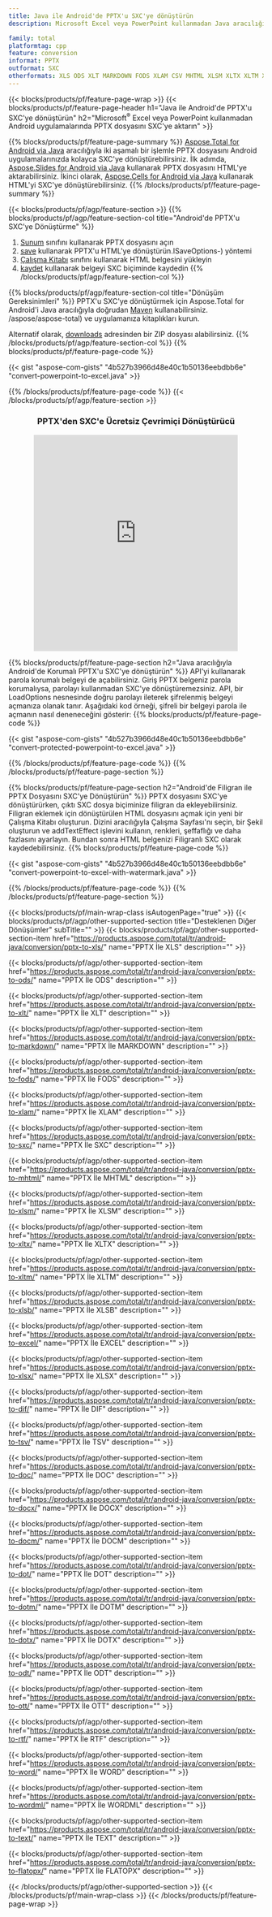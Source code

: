 ```yaml
---
title: Java ile Android'de PPTX'u SXC'ye dönüştürün
description: Microsoft Excel veya PowerPoint kullanmadan Java aracılığıyla PPTX'u Android'de SXC'ye dönüştürün

family: total
platformtag: cpp
feature: conversion
informat: PPTX
outformat: SXC
otherformats: XLS ODS XLT MARKDOWN FODS XLAM CSV MHTML XLSM XLTX XLTM XLSB EXCEL XLSX DIF TSV DOC DOCX DOCM DOT DOTM DOTX ODT OTT RTF WORD WORDML TEXT FLATOPX
---
```

{{< blocks/products/pf/feature-page-wrap >}}
{{< blocks/products/pf/feature-page-header h1="Java ile Android'de PPTX'u SXC'ye dönüştürün" h2="Microsoft<sup>&reg;</sup> Excel veya PowerPoint kullanmadan Android uygulamalarında PPTX dosyasını SXC'ye aktarın" >}}

{{% blocks/products/pf/feature-page-summary %}}
[Aspose.Total for Android via Java](https://products.aspose.com/total/android-java/) aracılığıyla iki aşamalı bir işlemle PPTX dosyasını Android uygulamalarınızda kolayca SXC'ye dönüştürebilirsiniz. İlk adımda, [Aspose.Slides for Android via Java](https://products.aspose.com/slides/android-java/) kullanarak PPTX dosyasını HTML'ye aktarabilirsiniz. İkinci olarak, [Aspose.Cells for Android via Java](https://products.aspose.com/cells/android-java/) kullanarak HTML'yi SXC'ye dönüştürebilirsiniz. 
{{% /blocks/products/pf/feature-page-summary  %}}

{{< blocks/products/pf/agp/feature-section >}}
{{% blocks/products/pf/agp/feature-section-col title="Android'de PPTX'u SXC'ye Dönüştürme" %}}
1. [Sunum](https://reference.aspose.com/slides/java/com.aspose.slides/Presentation) sınıfını kullanarak PPTX dosyasını açın
2. [save](https://reference.aspose.com/slides/java/com.aspose.slides/Presentation#save-java.lang.String-int-com.aspose.slides) kullanarak PPTX'u HTML'ye dönüştürün.ISaveOptions-) yöntemi
3. [Çalışma Kitabı](https://reference.aspose.com/cells/java/com.aspose.cells/Workbook) sınıfını kullanarak HTML belgesini yükleyin
4. [kaydet](https://reference.aspose.com/cells/java/com.aspose.cells/) kullanarak belgeyi SXC biçiminde kaydedin
{{% /blocks/products/pf/agp/feature-section-col %}}

{{% blocks/products/pf/agp/feature-section-col title="Dönüşüm Gereksinimleri" %}}
PPTX'u SXC'ye dönüştürmek için Aspose.Total for Android'i Java aracılığıyla doğrudan [Maven](https://repository.aspose.com/webapp/#/artifacts/browse/tree/General/repo/com) kullanabilirsiniz. /aspose/aspose-total) ve uygulamanıza kitaplıkları kurun.

Alternatif olarak, [downloads](https://releases.aspose.com/total/androidjava) adresinden bir ZIP dosyası alabilirsiniz.
{{% /blocks/products/pf/agp/feature-section-col %}}
{{% blocks/products/pf/feature-page-code %}}

{{< gist "aspose-com-gists" "4b527b3966d48e40c1b50136eebdbb6e" "convert-powerpoint-to-excel.java" >}}



{{% /blocks/products/pf/feature-page-code %}}
{{< /blocks/products/pf/agp/feature-section >}}
<div class="container-fluid agp-content bg-white aboutfile box-1 vh100 section nopbtm">
<div class=container>
<div class=row>
<div class="demobox tc col-md-12 padding-0" align="center">

<h3>PPTX'den SXC'e Ücretsiz Çevrimiçi Dönüştürücü</h3>

<iframe style="border: none; height: 426px;" scrolling="no" src="https://total-conversion-app-65z5r2lp.qa.k8s.dynabic.com/?to=sxc&from=pptx" id="child-iframe" width="80%"></iframe>

</div></div>
</div></div>

{{% blocks/products/pf/feature-page-section  h2="Java aracılığıyla Android'de Korumalı PPTX'u SXC'ye dönüştürün" %}}
API'yi kullanarak parola korumalı belgeyi de açabilirsiniz. Giriş PPTX belgeniz parola korumalıysa, parolayı kullanmadan SXC'ye dönüştüremezsiniz. API, bir LoadOptions nesnesinde doğru parolayı ileterek şifrelenmiş belgeyi açmanıza olanak tanır. Aşağıdaki kod örneği, şifreli bir belgeyi parola ile açmanın nasıl deneneceğini gösterir:
{{% blocks/products/pf/feature-page-code %}}

{{< gist "aspose-com-gists" "4b527b3966d48e40c1b50136eebdbb6e" "convert-protected-powerpoint-to-excel.java" >}}

{{% /blocks/products/pf/feature-page-code  %}}
{{% /blocks/products/pf/feature-page-section %}}

{{% blocks/products/pf/feature-page-section  h2="Android'de Filigran ile PPTX Dosyasını SXC'ye Dönüştürün" %}}
PPTX dosyasını SXC'ye dönüştürürken, çıktı SXC dosya biçiminize filigran da ekleyebilirsiniz. Filigran eklemek için dönüştürülen HTML dosyasını açmak için yeni bir Çalışma Kitabı oluşturun. Dizini aracılığıyla Çalışma Sayfası'nı seçin, bir Şekil oluşturun ve addTextEffect işlevini kullanın, renkleri, şeffaflığı ve daha fazlasını ayarlayın. Bundan sonra HTML belgenizi Filigranlı SXC olarak kaydedebilirsiniz.
{{% blocks/products/pf/feature-page-code %}}

{{< gist "aspose-com-gists" "4b527b3966d48e40c1b50136eebdbb6e" "convert-powerpoint-to-excel-with-watermark.java" >}}

{{% /blocks/products/pf/feature-page-code  %}}
{{% /blocks/products/pf/feature-page-section %}}

{{< blocks/products/pf/main-wrap-class isAutogenPage="true" >}}
{{< blocks/products/pf/agp/other-supported-section title="Desteklenen Diğer Dönüşümler" subTitle="" >}}
{{< blocks/products/pf/agp/other-supported-section-item href="https://products.aspose.com/total/tr/android-java/conversion/pptx-to-xls/" name="PPTX İle XLS" description="" >}}

{{< blocks/products/pf/agp/other-supported-section-item href="https://products.aspose.com/total/tr/android-java/conversion/pptx-to-ods/" name="PPTX İle ODS" description="" >}}

{{< blocks/products/pf/agp/other-supported-section-item href="https://products.aspose.com/total/tr/android-java/conversion/pptx-to-xlt/" name="PPTX İle XLT" description="" >}}

{{< blocks/products/pf/agp/other-supported-section-item href="https://products.aspose.com/total/tr/android-java/conversion/pptx-to-markdown/" name="PPTX İle MARKDOWN" description="" >}}

{{< blocks/products/pf/agp/other-supported-section-item href="https://products.aspose.com/total/tr/android-java/conversion/pptx-to-fods/" name="PPTX İle FODS" description="" >}}

{{< blocks/products/pf/agp/other-supported-section-item href="https://products.aspose.com/total/tr/android-java/conversion/pptx-to-xlam/" name="PPTX İle XLAM" description="" >}}

{{< blocks/products/pf/agp/other-supported-section-item href="https://products.aspose.com/total/tr/android-java/conversion/pptx-to-sxc/" name="PPTX İle SXC" description="" >}}

{{< blocks/products/pf/agp/other-supported-section-item href="https://products.aspose.com/total/tr/android-java/conversion/pptx-to-mhtml/" name="PPTX İle MHTML" description="" >}}

{{< blocks/products/pf/agp/other-supported-section-item href="https://products.aspose.com/total/tr/android-java/conversion/pptx-to-xlsm/" name="PPTX İle XLSM" description="" >}}

{{< blocks/products/pf/agp/other-supported-section-item href="https://products.aspose.com/total/tr/android-java/conversion/pptx-to-xltx/" name="PPTX İle XLTX" description="" >}}

{{< blocks/products/pf/agp/other-supported-section-item href="https://products.aspose.com/total/tr/android-java/conversion/pptx-to-xltm/" name="PPTX İle XLTM" description="" >}}

{{< blocks/products/pf/agp/other-supported-section-item href="https://products.aspose.com/total/tr/android-java/conversion/pptx-to-xlsb/" name="PPTX İle XLSB" description="" >}}

{{< blocks/products/pf/agp/other-supported-section-item href="https://products.aspose.com/total/tr/android-java/conversion/pptx-to-excel/" name="PPTX İle EXCEL" description="" >}}

{{< blocks/products/pf/agp/other-supported-section-item href="https://products.aspose.com/total/tr/android-java/conversion/pptx-to-xlsx/" name="PPTX İle XLSX" description="" >}}

{{< blocks/products/pf/agp/other-supported-section-item href="https://products.aspose.com/total/tr/android-java/conversion/pptx-to-dif/" name="PPTX İle DIF" description="" >}}

{{< blocks/products/pf/agp/other-supported-section-item href="https://products.aspose.com/total/tr/android-java/conversion/pptx-to-tsv/" name="PPTX İle TSV" description="" >}}

{{< blocks/products/pf/agp/other-supported-section-item href="https://products.aspose.com/total/tr/android-java/conversion/pptx-to-doc/" name="PPTX İle DOC" description="" >}}

{{< blocks/products/pf/agp/other-supported-section-item href="https://products.aspose.com/total/tr/android-java/conversion/pptx-to-docx/" name="PPTX İle DOCX" description="" >}}

{{< blocks/products/pf/agp/other-supported-section-item href="https://products.aspose.com/total/tr/android-java/conversion/pptx-to-docm/" name="PPTX İle DOCM" description="" >}}

{{< blocks/products/pf/agp/other-supported-section-item href="https://products.aspose.com/total/tr/android-java/conversion/pptx-to-dot/" name="PPTX İle DOT" description="" >}}

{{< blocks/products/pf/agp/other-supported-section-item href="https://products.aspose.com/total/tr/android-java/conversion/pptx-to-dotm/" name="PPTX İle DOTM" description="" >}}

{{< blocks/products/pf/agp/other-supported-section-item href="https://products.aspose.com/total/tr/android-java/conversion/pptx-to-dotx/" name="PPTX İle DOTX" description="" >}}

{{< blocks/products/pf/agp/other-supported-section-item href="https://products.aspose.com/total/tr/android-java/conversion/pptx-to-odt/" name="PPTX İle ODT" description="" >}}

{{< blocks/products/pf/agp/other-supported-section-item href="https://products.aspose.com/total/tr/android-java/conversion/pptx-to-ott/" name="PPTX İle OTT" description="" >}}

{{< blocks/products/pf/agp/other-supported-section-item href="https://products.aspose.com/total/tr/android-java/conversion/pptx-to-rtf/" name="PPTX İle RTF" description="" >}}

{{< blocks/products/pf/agp/other-supported-section-item href="https://products.aspose.com/total/tr/android-java/conversion/pptx-to-word/" name="PPTX İle WORD" description="" >}}

{{< blocks/products/pf/agp/other-supported-section-item href="https://products.aspose.com/total/tr/android-java/conversion/pptx-to-wordml/" name="PPTX İle WORDML" description="" >}}

{{< blocks/products/pf/agp/other-supported-section-item href="https://products.aspose.com/total/tr/android-java/conversion/pptx-to-text/" name="PPTX İle TEXT" description="" >}}

{{< blocks/products/pf/agp/other-supported-section-item href="https://products.aspose.com/total/tr/android-java/conversion/pptx-to-flatopx/" name="PPTX İle FLATOPX" description="" >}}


{{< /blocks/products/pf/agp/other-supported-section >}}
{{< /blocks/products/pf/main-wrap-class >}}
{{< /blocks/products/pf/feature-page-wrap >}}